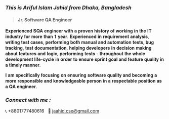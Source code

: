 
<h3><i>This is Ariful Islam Jahid from Dhaka, Bangladesh</i></h3>

<blockquote>
<h4>Jr. Software QA Engineer</h4>
</blockquote>

<p>𝐄𝐱𝐩𝐞𝐫𝐢𝐞𝐧𝐜𝐞𝐝 𝐒𝐐𝐀 𝐞𝐧𝐠𝐢𝐧𝐞𝐞𝐫 𝐰𝐢𝐭𝐡 𝐚 𝐩𝐫𝐨𝐯𝐞𝐧 𝐡𝐢𝐬𝐭𝐨𝐫𝐲 𝐨𝐟 𝐰𝐨𝐫𝐤𝐢𝐧𝐠 𝐢𝐧 𝐭𝐡𝐞 𝐈𝐓 𝐢𝐧𝐝𝐮𝐬𝐭𝐫𝐲 𝐟𝐨𝐫 𝐦𝐨𝐫𝐞 𝐭𝐡𝐚𝐧 𝟏 𝐲𝐞𝐚𝐫. 𝐄𝐱𝐩𝐞𝐫𝐢𝐞𝐧𝐜𝐞𝐝 𝐢𝐧 𝐫𝐞𝐪𝐮𝐢𝐫𝐞𝐦𝐞𝐧𝐭 𝐚𝐧𝐚𝐥𝐲𝐬𝐢𝐬, 𝐰𝐫𝐢𝐭𝐢𝐧𝐠 𝐭𝐞𝐬𝐭 𝐜𝐚𝐬𝐞𝐬, 𝐩𝐞𝐫𝐟𝐨𝐫𝐦𝐢𝐧𝐠 𝐛𝐨𝐭𝐡 𝐦𝐚𝐧𝐮𝐚𝐥 𝐚𝐧𝐝 𝐚𝐮𝐭𝐨𝐦𝐚𝐭𝐢𝐨𝐧 𝐭𝐞𝐬𝐭𝐬, 𝐛𝐮𝐠 𝐭𝐫𝐚𝐜𝐤𝐢𝐧𝐠, 𝐭𝐞𝐬𝐭 𝐝𝐨𝐜𝐮𝐦𝐞𝐧𝐭𝐚𝐭𝐢𝐨𝐧, 𝐡𝐞𝐥𝐩𝐢𝐧𝐠 𝐝𝐞𝐯𝐞𝐥𝐨𝐩𝐞𝐫𝐬 𝐢𝐧 𝐝𝐞𝐜𝐢𝐬𝐢𝐨𝐧 𝐦𝐚𝐤𝐢𝐧𝐠 𝐚𝐛𝐨𝐮𝐭 𝐟𝐞𝐚𝐭𝐮𝐫𝐞𝐬 𝐚𝐧𝐝 𝐥𝐨𝐠𝐢𝐜, 𝐩𝐞𝐫𝐟𝐨𝐫𝐦𝐢𝐧𝐠 𝐭𝐞𝐬𝐭𝐬 - 𝐭𝐡𝐫𝐨𝐮𝐠𝐡𝐨𝐮𝐭 𝐭𝐡𝐞 𝐰𝐡𝐨𝐥𝐞 𝐝𝐞𝐯𝐞𝐥𝐨𝐩𝐦𝐞𝐧𝐭 𝐥𝐢𝐟𝐞-𝐜𝐲𝐜𝐥𝐞 𝐢𝐧 𝐨𝐫𝐝𝐞𝐫 𝐭𝐨 𝐞𝐧𝐬𝐮𝐫𝐞 𝐬𝐩𝐫𝐢𝐧𝐭 𝐠𝐨𝐚𝐥 𝐚𝐧𝐝 𝐟𝐞𝐚𝐭𝐮𝐫𝐞 𝐪𝐮𝐚𝐥𝐢𝐭𝐲 𝐢𝐧 𝐚 𝐭𝐢𝐦𝐞𝐥𝐲 𝐦𝐚𝐧𝐧𝐞𝐫.
  
𝐈 𝐚𝐦 𝐬𝐩𝐞𝐜𝐢𝐟𝐢𝐜𝐚𝐥𝐥𝐲 𝐟𝐨𝐜𝐮𝐬𝐢𝐧𝐠 𝐨𝐧 𝐞𝐧𝐬𝐮𝐫𝐢𝐧𝐠 𝐬𝐨𝐟𝐭𝐰𝐚𝐫𝐞 𝐪𝐮𝐚𝐥𝐢𝐭𝐲 𝐚𝐧𝐝 𝐛𝐞𝐜𝐨𝐦𝐢𝐧𝐠 𝐚 𝐦𝐨𝐫𝐞 𝐫𝐞𝐬𝐩𝐨𝐧𝐬𝐢𝐛𝐥𝐞 𝐚𝐧𝐝 𝐤𝐧𝐨𝐰𝐥𝐞𝐝𝐠𝐞𝐚𝐛𝐥𝐞 𝐩𝐞𝐫𝐬𝐨𝐧 𝐢𝐧 𝐚 𝐫𝐞𝐬𝐩𝐞𝐜𝐭𝐚𝐛𝐥𝐞 𝐩𝐨𝐬𝐢𝐭𝐢𝐨𝐧 𝐚𝐬 𝐚 𝐐𝐀 𝐞𝐧𝐠𝐢𝐧𝐞𝐞𝐫.</p>

<h3 align="left" ><i>Connect with me :</i></h3>

<p style="list-style : none"><g-emoji class="g-emoji" alias="telephone_receiver" fallback-src="https://github.githubassets.com/images/icons/emoji/unicode/1f4de.png">📞</g-emoji> +8801777480616
&nbsp  <g-emoji class="g-emoji" alias="letter" fallback-src="https://github.githubassets.com/images/icons/emoji/unicode/1f48c.png">💌</g-emoji> <a href="mailto:jaahid.cse@gmail.com">jaahid.cse@gmail.com</a></p>
